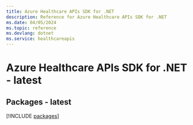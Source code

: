 ```yaml
---
title: Azure Healthcare APIs SDK for .NET
description: Reference for Azure Healthcare APIs SDK for .NET
ms.date: 04/05/2024
ms.topic: reference
ms.devlang: dotnet
ms.service: healthcareapis
---
```

# Azure Healthcare APIs SDK for .NET - latest
## Packages - latest
[!INCLUDE [packages](healthcare-apis-index.md)]